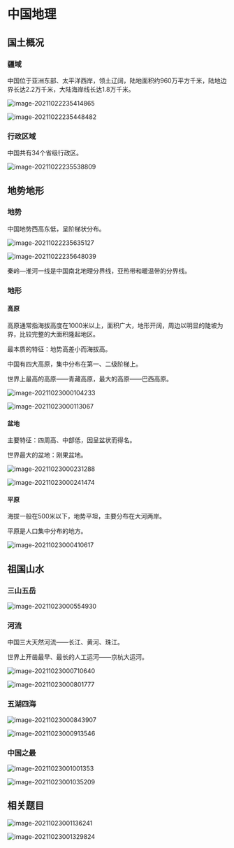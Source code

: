 # 中国地理

## 国土概况

### 疆域

中国位于亚洲东部、太平洋西岸，领土辽阔，陆地面积约960万平方千米，陆地边界长达2.2万千米，大陆海岸线长达1.8万千米。

![image-20211022235414865](https://github.com/kuangdi1992/learning-summary/blob/master/Picture/gwy/image-20211022235414865.png)

![image-20211022235448482](https://github.com/kuangdi1992/learning-summary/blob/master/Picture/gwy/image-20211022235448482.png)

### 行政区域

中国共有34个省级行政区。

![image-20211022235538809](https://github.com/kuangdi1992/learning-summary/blob/master/Picture/gwy/image-20211022235538809.png)

## 地势地形

### 地势

中国地势西高东低，呈阶梯状分布。

![image-20211022235635127](https://github.com/kuangdi1992/learning-summary/blob/master/Picture/gwy/image-20211022235635127.png)

![image-20211022235648039](https://github.com/kuangdi1992/learning-summary/blob/master/Picture/gwy/image-20211022235648039.png)

秦岭—淮河一线是中国南北地理分界线，亚热带和暖温带的分界线。

### 地形

#### 高原

高原通常指海拔高度在1000米以上，面积广大，地形开阔，周边以明显的陡坡为界，比较完整的大面积隆起地区。

最本质的特征：地势高差小而海拔高。

中国有四大高原，集中分布在第一、二级阶梯上。

世界上最高的高原——青藏高原，最大的高原——巴西高原。

![image-20211023000104233](https://github.com/kuangdi1992/learning-summary/blob/master/Picture/gwy/image-20211023000104233.png)

![image-20211023000113067](https://github.com/kuangdi1992/learning-summary/blob/master/Picture/gwy/image-20211023000113067.png)

#### 盆地

主要特征：四周高、中部低，因呈盆状而得名。

世界最大的盆地：刚果盆地。

![image-20211023000231288](https://github.com/kuangdi1992/learning-summary/blob/master/Picture/gwy/image-20211023000231288.png)

![image-20211023000241474](https://github.com/kuangdi1992/learning-summary/blob/master/Picture/gwy/image-20211023000241474.png)

#### 平原

海拔一般在500米以下，地势平坦，主要分布在大河两岸。

平原是人口集中分布的地方。

![image-20211023000410617](https://github.com/kuangdi1992/learning-summary/blob/master/Picture/gwy/image-20211023000410617.png)

## 祖国山水

### 三山五岳

![image-20211023000554930](https://github.com/kuangdi1992/learning-summary/blob/master/Picture/gwy/image-20211023000554930.png)

### 河流

中国三大天然河流——长江、黄河、珠江。

世界上开凿最早、最长的人工运河——京杭大运河。

![image-20211023000710640](https://github.com/kuangdi1992/learning-summary/blob/master/Picture/gwy/image-20211023000710640.png)

![image-20211023000801777](https://github.com/kuangdi1992/learning-summary/blob/master/Picture/gwy/image-20211023000801777.png)

### 五湖四海

![image-20211023000843907](https://github.com/kuangdi1992/learning-summary/blob/master/Picture/gwy/image-20211023000843907.png)

![image-20211023000913546](https://github.com/kuangdi1992/learning-summary/blob/master/Picture/gwy/image-20211023000913546.png)

### 中国之最

![image-20211023001001353](https://github.com/kuangdi1992/learning-summary/blob/master/Picture/gwy/image-20211023001001353.png)

![image-20211023001035209](https://github.com/kuangdi1992/learning-summary/blob/master/Picture/gwy/image-20211023001035209.png)

## 相关题目

![image-20211023001136241](https://github.com/kuangdi1992/learning-summary/blob/master/Picture/gwy/image-20211023001136241.png)

![image-20211023001329824](https://github.com/kuangdi1992/learning-summary/blob/master/Picture/gwy/image-20211023001329824.png)

